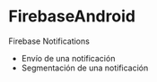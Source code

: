 # FirebaseAndroid

Firebase Notifications

- Envío de una notificación
- Segmentación de una notificación

